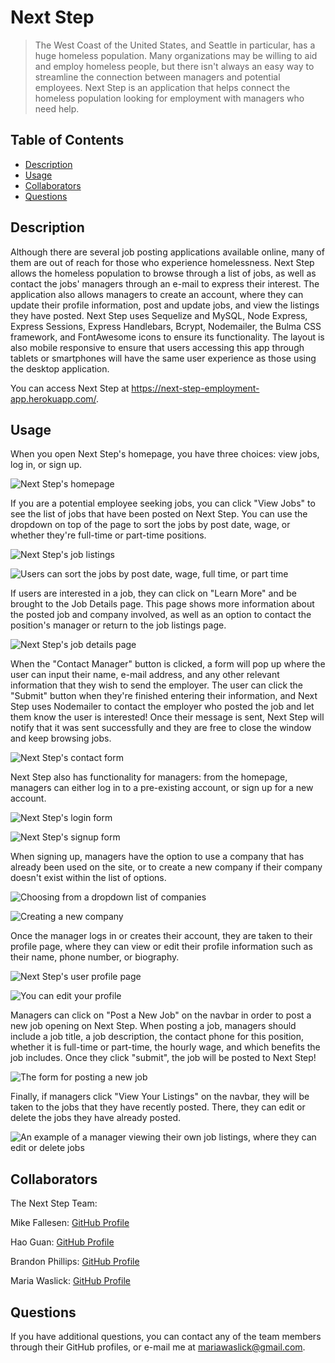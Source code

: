 # Next Step

> The West Coast of the United States, and Seattle in particular, has a huge homeless population. Many organizations may be willing to aid and employ homeless people, but there isn't always an easy way to streamline the connection between managers and potential employees. Next Step is an application that helps connect the homeless population looking for employment with managers who need help.

## Table of Contents

* [Description](#description)
* [Usage](#usage)
* [Collaborators](#collaborators)
* [Questions](#questions)

## Description

Although there are several job posting applications available online, many of them are out of reach for those who experience homelessness. Next Step allows the homeless population to browse through a list of jobs, as well as contact the jobs' managers through an e-mail to express their interest. The application also allows managers to create an account, where they can update their profile information, post and update jobs, and view the listings they have posted. Next Step uses Sequelize and MySQL, Node Express, Express Sessions, Express Handlebars, Bcrypt, Nodemailer, the Bulma CSS framework, and FontAwesome icons to ensure its functionality. The layout is also mobile responsive to ensure that users accessing this app through tablets or smartphones will have the same user experience as those using the desktop application.

You can access Next Step at https://next-step-employment-app.herokuapp.com/. 

## Usage

When you open Next Step's homepage, you have three choices: view jobs, log in, or sign up. 

![Next Step's homepage](./screenshots/homepage.png)

If you are a potential employee seeking jobs, you can click "View Jobs" to see the list of jobs that have been posted on Next Step. You can use the dropdown on top of the page to sort the jobs by post date, wage, or whether they're full-time or part-time positions. 

![Next Step's job listings](./screenshots/joblisting.png)

![Users can sort the jobs by post date, wage, full time, or part time](./screenshots/jobsort.png)

If users are interested in a job, they can click on "Learn More" and be brought to the Job Details page. This page shows more information about the posted job and company involved, as well as an option to contact the position's manager or return to the job listings page.

![Next Step's job details page](./screenshots/jobdetails.png)

When the "Contact Manager" button is clicked, a form will pop up where the user can input their name, e-mail address, and any other relevant information that they wish to send the employer. The user can click the "Submit" button when they're finished entering their information, and Next Step uses Nodemailer to contact the employer who posted the job and let them know the user is interested! Once their message is sent, Next Step will notify that it was sent successfully and they are free to close the window and keep browsing jobs.

![Next Step's contact form](./screenshots/contactform.png)

Next Step also has functionality for managers: from the homepage, managers can either log in to a pre-existing account, or sign up for a new account. 

![Next Step's login form](./screenshots/login.png)

![Next Step's signup form](./screenshots/signup.png)

When signing up, managers have the option to use a company that has already been used on the site, or to create a new company if their company doesn't exist within the list of options.

![Choosing from a dropdown list of companies](./screenshots/newcompany.png)

![Creating a new company](./screenshots/newcomp2.png)

Once the manager logs in or creates their account, they are taken to their profile page, where they can view or edit their profile information such as their name, phone number, or biography.

![Next Step's user profile page](./screenshots/profile.png)

![You can edit your profile](./screenshots/profileedit.png)

Managers can click on "Post a New Job" on the navbar in order to post a new job opening on Next Step. When posting a job, managers should include a job title, a job description, the contact phone for this position, whether it is full-time or part-time, the hourly wage, and which benefits the job includes. Once they click "submit", the job will be posted to Next Step!

![The form for posting a new job](./screenshots/postajob.png)

Finally, if managers click "View Your Listings" on the navbar, they will be taken to the jobs that they have recently posted. There, they can edit or delete the jobs they have already posted.

![An example of a manager viewing their own job listings, where they can edit or delete jobs](./screenshots/managerjobs.png)

## Collaborators

The Next Step Team:

Mike Fallesen: [GitHub Profile](https://github.com/mfallesen)

Hao Guan: [GitHub Profile](https://github.com/devtown425)

Brandon Phillips: [GitHub Profile](https://github.com/BrandonP321)

Maria Waslick: [GitHub Profile](https://github.com/mwaslick)

## Questions

If you have additional questions, you can contact any of the team members through their GitHub profiles, or e-mail me at mariawaslick@gmail.com.